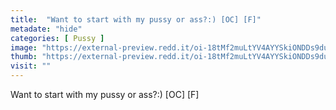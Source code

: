 ```yaml
---
title:  "Want to start with my pussy or ass?:) [OC] [F]"
metadate: "hide"
categories: [ Pussy ]
image: "https://external-preview.redd.it/oi-18tMf2muLtYV4AYYSkiONDDs9duMbKuHvesZSwbo.gif?format=png8&s=0a3bef6dd08deebb92a8dad6b3f6a87f8f425680"
thumb: "https://external-preview.redd.it/oi-18tMf2muLtYV4AYYSkiONDDs9duMbKuHvesZSwbo.gif?width=640&crop=smart&format=png8&s=01d654bc458a841332e027133e81513b7f2736a4"
visit: ""
---
```

Want to start with my pussy or ass?:) [OC] [F]
